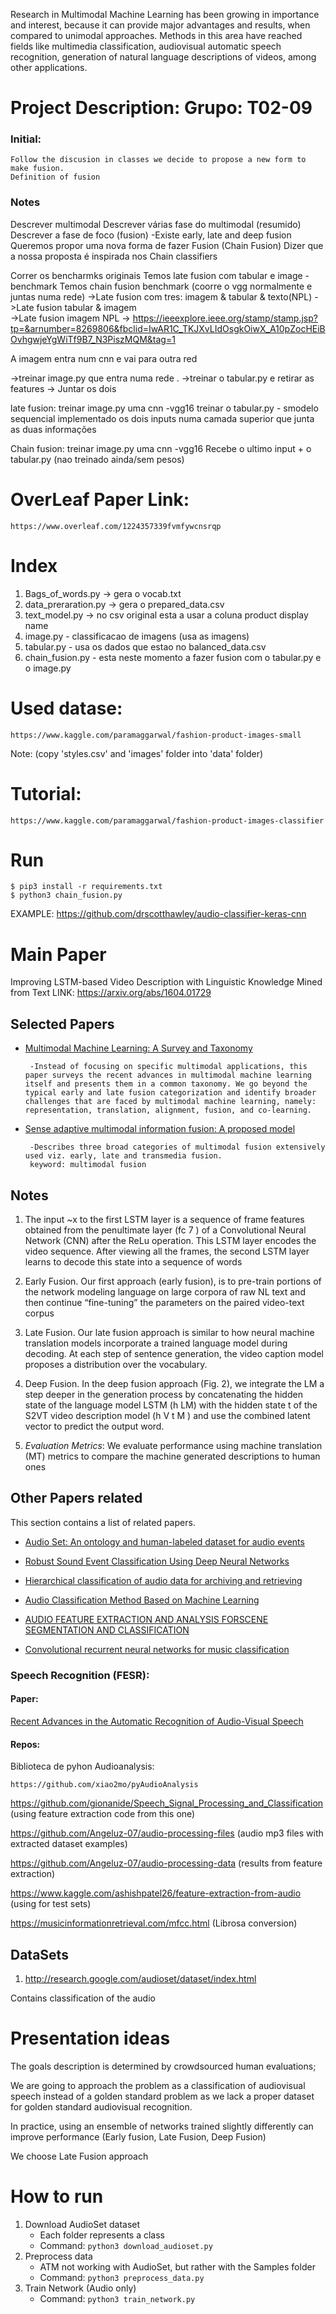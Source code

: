 Research in Multimodal Machine Learning has been growing in importance and interest, because it can provide major advantages and results, when compared to unimodal approaches. Methods in this area have reached fields like multimedia classification, audiovisual automatic speech recognition, generation of natural language descriptions of videos, among other applications.


# Project Description: Grupo: T02-09

### Initial:


    Follow the discusion in classes we decide to propose a new form to make fusion.
    Definition of fusion


###  Notes

Descrever multimodal
Descrever várias fase do multimodal (resumido)
Descrever a fase de foco (fusion)
    -Existe early, late and deep fusion
Queremos propor uma nova forma de fazer Fusion (Chain Fusion)
Dizer que a nossa proposta é inspirada nos Chain classifiers

Correr os bencharmks originais
Temos late fusion com tabular e image - benchmark
Temos chain fusion benchmark (coorre o vgg normalmente e juntas numa rede)
->Late fusion com tres: imagem & tabular & texto(NPL)
->Late fusion tabular & imagem  
->Late fusion imagem NPL
->
https://ieeexplore.ieee.org/stamp/stamp.jsp?tp=&arnumber=8269806&fbclid=IwAR1C_TKJXvLIdOsgkOiwX_A10pZocHEiBOvhgwjeYgWiTf9B7_N3PiszMQM&tag=1

A imagem entra num cnn e vai para outra red

->treinar image.py que entra numa rede . 
->treinar o tabular.py e retirar as features
-> Juntar os dois


late fusion:
treinar image.py uma cnn -vgg16
treinar o tabular.py  - smodelo sequencial implementado
os dois inputs  numa camada superior que junta as duas informações


Chain fusion:
treinar image.py uma cnn -vgg16
Recebe o ultimo input + o tabular.py (nao treinado ainda/sem pesos)


# OverLeaf Paper Link:

    https://www.overleaf.com/1224357339fvmfywcnsrqp


# Index

1. Bags_of_words.py -> gera o vocab.txt 
2. data_preraration.py  -> gera o prepared_data.csv
3. text_model.py -> no csv original esta a usar a coluna product display name 
4. image.py - classificacao de imagens (usa as imagens)
5. tabular.py - usa os dados que estao no balanced_data.csv
6. chain_fusion.py - esta neste momento a fazer fusion com o tabular.py e o image.py


# Used datase:

    https://www.kaggle.com/paramaggarwal/fashion-product-images-small 
    
    
Note: (copy 'styles.csv' and 'images' folder into 'data' folder)

# Tutorial: 

    https://www.kaggle.com/paramaggarwal/fashion-product-images-classifier


# Run

    $ pip3 install -r requirements.txt
    $ python3 chain_fusion.py



EXAMPLE: https://github.com/drscotthawley/audio-classifier-keras-cnn




# Main Paper

Improving LSTM-based Video Description with Linguistic Knowledge Mined from Text LINK: https://arxiv.org/abs/1604.01729

## Selected Papers

 - [Multimodal Machine Learning: A Survey and Taxonomy](https://ieeexplore.ieee.org/stamp/stamp.jsp?tp=&arnumber=8269806&fbclid=IwAR1C_TKJXvLIdOsgkOiwX_A10pZocHEiBOvhgwjeYgWiTf9B7_N3PiszMQM&tag=1)

        -Instead of focusing on specific multimodal applications, this paper surveys the recent advances in multimodal machine learning itself and presents them in a common taxonomy. We go beyond the typical early and late fusion categorization and identify broader challenges that are faced by multimodal machine learning, namely: representation, translation, alignment, fusion, and co-learning.

 - [Sense adaptive multimodal information fusion: A proposed model](https://ieeexplore.ieee.org/document/7725004)

        -Describes three broad categories of multimodal fusion extensively used viz. early, late and transmedia fusion.
        keyword: multimodal fusion


## Notes

1. The input ~x to the first LSTM layer is a sequence of frame features obtained from the penultimate layer (fc 7 ) of a Convolutional Neural Network (CNN) after the ReLu operation. This LSTM layer encodes the video sequence.
After viewing all the frames, the second LSTM layer learns to decode this
state into a sequence of words

2. Early Fusion. Our first approach (early fusion), is to pre-train portions of the network modeling language on large corpora of raw NL text and then continue “fine-tuning” the parameters on the paired video-text corpus

3. Late Fusion. Our late fusion approach is similar to how neural machine translation models incorporate a trained language model during decoding. At each step of sentence generation, the video caption model proposes a distribution over the vocabulary.

4. Deep Fusion. In the deep fusion approach (Fig. 2), we integrate the LM a step deeper in the generation process by concatenating the hidden state of the language model LSTM (h LM) with the hidden state t of the S2VT video description model (h V t M ) and use the combined latent vector to predict the output word.

5. _Evaluation Metrics_: We evaluate performance using machine translation (MT) metrics to compare the machine generated descriptions to human ones


## Other Papers related

This section contains a list of related papers.

- [Audio Set: An ontology and human-labeled dataset for audio events](https://ieeexplore.ieee.org/abstract/document/7952261/keywords#keywords)

- [Robust Sound Event Classification Using Deep Neural Networks](https://ieeexplore.ieee.org/document/7003973)

- [Hierarchical classification of audio data for archiving and retrieving](https://ieeexplore.ieee.org/document/757472)

- [Audio Classification Method Based on Machine Learning](https://ieeexplore.ieee.org/document/8047110)

- [AUDIO FEATURE EXTRACTION AND ANALYSIS FORSCENE SEGMENTATION AND CLASSIFICATION](https://static.aminer.org/pdf/PDF/000/290/667/a_video_mosaicking_technique_with_self_scene_segmentation_for_video.pdf)

 - [Convolutional recurrent neural networks for music classification](https://arxiv.org/pdf/1609.04243.pdf)



### Speech Recognition (FESR):

#### Paper:

[Recent Advances in the Automatic Recognition of
Audio-Visual Speech](http://www.ifp.illinois.edu/~ashutosh/papers/IEEE%20AVSR.pdf)

#### Repos:

Biblioteca de pyhon Audioanalysis:

    https://github.com/xiao2mo/pyAudioAnalysis


https://github.com/gionanide/Speech_Signal_Processing_and_Classification (using feature extraction code from this one)

https://github.com/Angeluz-07/audio-processing-files (audio mp3 files with extracted dataset examples)

https://github.com/Angeluz-07/audio-processing-data (results from feature extraction)

https://www.kaggle.com/ashishpatel26/feature-extraction-from-audio  (using for test sets)

https://musicinformationretrieval.com/mfcc.html (Librosa conversion)

## DataSets

1. http://research.google.com/audioset/dataset/index.html

Contains classification of the audio


# Presentation ideas

The goals description is determined by crowdsourced human evaluations;

We are going to approach the problem as a classification of audiovisual speech instead of a golden standard problem as we lack a proper dataset for golden standard audiovisual recognition.

In practice, using an ensemble of networks trained slightly differently can improve performance (Early fusion, Late Fusion, Deep Fusion)

We choose Late Fusion approach
 

# How to run
1. Download AudioSet dataset
    * Each folder represents a class
    * Command: `python3 download_audioset.py`
2. Preprocess data
    * ATM not working with AudioSet, but rather with the Samples folder
    * Command: `python3 preprocess_data.py`
3. Train Network (Audio only)
    * Command: `python3 train_network.py`